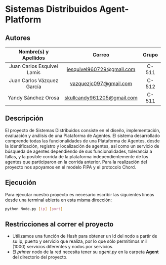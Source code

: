 # Sistemas Distribuidos Agent-Platform

## Autores

| **Nombre(s) y Apellidos**    |            **Correo**            | **Grupo** |
| :-----------------------:    | :------------------------------: | :-------: |
|  Juan Carlos Esquivel Lamis  |    jesquivel960729@gmail.com     |   C-511   |
|  Juan Carlos Vázquez García  |    vazquezjc097@gmail.com        |   C-512   |
|  Yandy Sánchez Orosa         |    skullcandy961205@gmail.com    |   C-511   |

## Descripción

El proyecto de Sistemas Distribuidos consiste en el diseño, implementación, evaluación y análisis de una Plataforma de Agentes. El sistema desarrollado comprende todas las funcionalidades de una Plataforma de Agentes, desde la identificación, registro y localización de agentes, así como un servicio de búsqueda de agentes dependiendo de sus funcionalidades, tolerancia a fallas, y la posible corrida de la plataforma independientemente de los agentes que participaron en la corrida anterior. Para la realización del proyecto nos apoyamos en el modelo FIPA y el protocolo Chord.

## Ejecución

Para ejecutar nuestro proyecto es necesario escribir las siguientes líneas desde una terminal abierta en esta misma dirección:

```bash
python Node.py [ip] [port]
```

## Restricciones al correr el proyecto 

- Utilizamos una función de Hash para obtener un Id del nodo a partir de su ip, puerto y servicio que realiza, por lo que sólo permitimos mil (1000) servicios diferentes y nodos por servicios.
- El *primer* nodo de la red necesita tener su *agent.py* en la carpeta **Agent** del directorio del proyecto.


